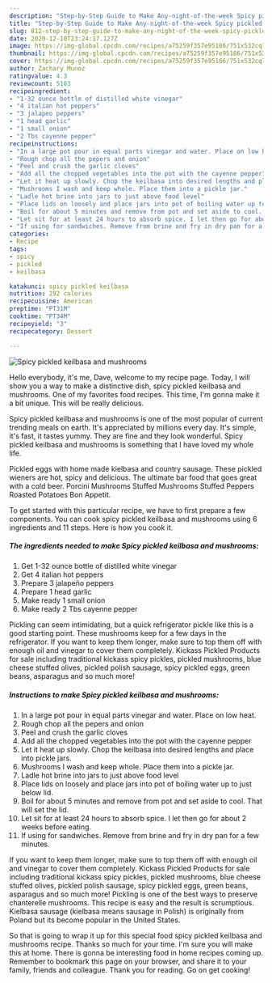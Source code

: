 ```yaml
---
description: "Step-by-Step Guide to Make Any-night-of-the-week Spicy pickled keilbasa and mushrooms"
title: "Step-by-Step Guide to Make Any-night-of-the-week Spicy pickled keilbasa and mushrooms"
slug: 812-step-by-step-guide-to-make-any-night-of-the-week-spicy-pickled-keilbasa-and-mushrooms
date: 2020-12-10T23:24:17.127Z
image: https://img-global.cpcdn.com/recipes/a75259f357e95186/751x532cq70/spicy-pickled-keilbasa-and-mushrooms-recipe-main-photo.jpg
thumbnail: https://img-global.cpcdn.com/recipes/a75259f357e95186/751x532cq70/spicy-pickled-keilbasa-and-mushrooms-recipe-main-photo.jpg
cover: https://img-global.cpcdn.com/recipes/a75259f357e95186/751x532cq70/spicy-pickled-keilbasa-and-mushrooms-recipe-main-photo.jpg
author: Zachary Munoz
ratingvalue: 4.3
reviewcount: 5103
recipeingredient:
- "1-32 ounce bottle of distilled white vinegar"
- "4 italian hot peppers"
- "3 jalapeo peppers"
- "1 head garlic"
- "1 small onion"
- "2 Tbs cayenne pepper"
recipeinstructions:
- "In a large pot pour in equal parts vinegar and water. Place on low heat."
- "Rough chop all the pepers and onion"
- "Peel and crush the garlic cloves"
- "Add all the chopped vegetables into the pot with the cayenne pepper"
- "Let it heat up slowly. Chop the keilbasa into desired lengths and place into pickle jars."
- "Mushrooms I wash and keep whole. Place them into a pickle jar."
- "Ladle hot brine into jars to just above food level"
- "Place lids on loosely and place jars into pot of boiling water up to just below lid."
- "Boil for about 5 minutes and remove from pot and set aside to cool. That will set the lid."
- "Let sit for at least 24 hours to absorb spice. I let then go for about 2 weeks before eating."
- "If using for sandwiches. Remove from brine and fry in dry pan for a few minutes."
categories:
- Recipe
tags:
- spicy
- pickled
- keilbasa

katakunci: spicy pickled keilbasa 
nutrition: 292 calories
recipecuisine: American
preptime: "PT31M"
cooktime: "PT34M"
recipeyield: "3"
recipecategory: Dessert

---
```



![Spicy pickled keilbasa and mushrooms](https://img-global.cpcdn.com/recipes/a75259f357e95186/751x532cq70/spicy-pickled-keilbasa-and-mushrooms-recipe-main-photo.jpg)

Hello everybody, it's me, Dave, welcome to my recipe page. Today, I will show you a way to make a distinctive dish, spicy pickled keilbasa and mushrooms. One of my favorites food recipes. This time, I'm gonna make it a bit unique. This will be really delicious.

Spicy pickled keilbasa and mushrooms is one of the most popular of current trending meals on earth. It's appreciated by millions every day. It's simple, it's fast, it tastes yummy. They are fine and they look wonderful. Spicy pickled keilbasa and mushrooms is something that I have loved my whole life.

Pickled eggs with home made kielbasa and country sausage. These pickled wieners are hot, spicy and delicious. The ultimate bar food that goes great with a cold beer. Porcini Mushrooms Stuffed Mushrooms Stuffed Peppers Roasted Potatoes Bon Appetit.


To get started with this particular recipe, we have to first prepare a few components. You can cook spicy pickled keilbasa and mushrooms using 6 ingredients and 11 steps. Here is how you cook it.

<!--inarticleads1-->

##### The ingredients needed to make Spicy pickled keilbasa and mushrooms:

1. Get 1-32 ounce bottle of distilled white vinegar
1. Get 4 italian hot peppers
1. Prepare 3 jalapeño peppers
1. Prepare 1 head garlic
1. Make ready 1 small onion
1. Make ready 2 Tbs cayenne pepper


Pickling can seem intimidating, but a quick refrigerator pickle like this is a good starting point. These mushrooms keep for a few days in the refrigerator. If you want to keep them longer, make sure to top them off with enough oil and vinegar to cover them completely. Kickass Pickled Products for sale including traditional kickass spicy pickles, pickled mushrooms, blue cheese stuffed olives, pickled polish sausage, spicy pickled eggs, green beans, asparagus and so much more! 

<!--inarticleads2-->

##### Instructions to make Spicy pickled keilbasa and mushrooms:

1. In a large pot pour in equal parts vinegar and water. Place on low heat.
1. Rough chop all the pepers and onion
1. Peel and crush the garlic cloves
1. Add all the chopped vegetables into the pot with the cayenne pepper
1. Let it heat up slowly. Chop the keilbasa into desired lengths and place into pickle jars.
1. Mushrooms I wash and keep whole. Place them into a pickle jar.
1. Ladle hot brine into jars to just above food level
1. Place lids on loosely and place jars into pot of boiling water up to just below lid.
1. Boil for about 5 minutes and remove from pot and set aside to cool. That will set the lid.
1. Let sit for at least 24 hours to absorb spice. I let then go for about 2 weeks before eating.
1. If using for sandwiches. Remove from brine and fry in dry pan for a few minutes.


If you want to keep them longer, make sure to top them off with enough oil and vinegar to cover them completely. Kickass Pickled Products for sale including traditional kickass spicy pickles, pickled mushrooms, blue cheese stuffed olives, pickled polish sausage, spicy pickled eggs, green beans, asparagus and so much more! Pickling is one of the best ways to preserve chanterelle mushrooms. This recipe is easy and the result is scrumptious. Kielbasa sausage (kielbasa means sausage in Polish) is originally from Poland but its become popular in the United States. 

So that is going to wrap it up for this special food spicy pickled keilbasa and mushrooms recipe. Thanks so much for your time. I'm sure you will make this at home. There is gonna be interesting food in home recipes coming up. Remember to bookmark this page on your browser, and share it to your family, friends and colleague. Thank you for reading. Go on get cooking!
